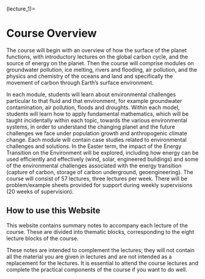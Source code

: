 (lecture_1)=
# Course Overview

The course will begin with an overview of how the surface of the planet functions, with introductory lectures on the global carbon cycle, and the source of energy on the planet.
Then the course will comprise modules on groundwater pollution, ice melting, rivers and flooding, air pollution, and the physics and chemistry of the oceans and land and specifically the movement of carbon through Earth’s surface environment.

In each module, students will learn about environmental challenges particular to that fluid and that environment, for example groundwater contamination, air pollution, floods and droughts.
Within each model, students will learn how to apply fundamental mathematics, which will be taught incidentally within each topic, towards the various environmental systems, in order to understand the changing planet and the future challenges we face under population growth and anthropogenic climate change.
Each module will contain case studies related to environmental challenges and solutions.
In the Easter term, the impact of the Energy Transition on the Environment will be explored, including how energy can be used efficiently and effectively (wind, solar, engineered buildings) and some of the environmental challenges associated with the energy transition (capture of carbon, storage of carbon underground, geoengineering).
The course will consist of 57 lectures, three lectures per week.
There will be problem/example sheets provided for support during weekly supervisions (20 weeks of supervision).

## How to use this Website

This website contains summary notes to accompany each lecture of the course.
These are divided into thematic blocks, corresponding to the eight lecture blocks of the course.

These notes are intended to complement the lectures; they will not contain all the material you are given in lectures and are not intended as a replacement for the lectures.
It is essential to attend the course lectures and complete the practical components of the course if you want to do well.

